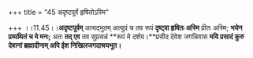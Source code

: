 +++
title = "45 अदृष्टपूर्वं हृषितोऽस्मि"

+++
।।11.45।।**अदृष्टपूर्वम्** अत्यद्भुतम् अत्युग्रं च तव रूपं **दृष्ट्वा
हृषितः अस्मि** प्रीतः अस्मि; **भयेन प्रव्यथितं च मे मनः;** अतः **तद्
एव** तव सुप्रसन्नं **रूपं मे दर्शय।**प्रसीद देवेश जगन्निवास **मयि
प्रसादं कुरु देवानां ब्रह्मादीनाम् अपि ईश निखिलजगदाश्रयभूत।**

